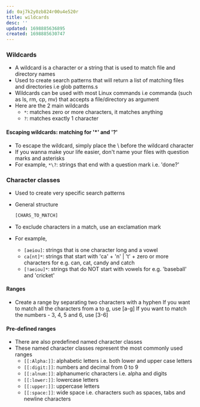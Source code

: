 ```yaml
---
id: 0aj7k2y0zb824r00u4e520r
title: wildcards
desc: ''
updated: 1698885636895
created: 1698885630747
---
```



### Wildcards

- A wildcard is a character or a string that is used to match file and directory names
- Used to create search patterns that will return a list of matching files and directories i.e  glob patterns.s
- Wildcards can be used with most Linux commands i.e commanda (such as ls, rm, cp, mv) that accepts a file/directory as argument
- Here are the 2 main wildcards
  - `*`: matches zero or more characters, it matches anything
  - `?`: matches exactly 1 character

#### Escaping wildcards: matching for '*' and '?'

- To escape the wildcard, simply place the \ before the wildcard character
- If you wanna make your life easier, don't name your files with question marks and asterisks
- For example, `*\?`: strings that end with a question mark i.e. 'done?'

### Character classes

- Used to create very specific search patterns
- General structure

  ```bash
  [CHARS_TO_MATCH]
  ```

- To exclude characters in a match, use an exclamation mark
- For example,
  - `[aeiou]`: strings that is one character long and a vowel
  - `ca[nt]*`: strings that start with 'ca' +  'n' | 't' + zero or more characters for e.g. can, cat, candy and catch
  - `[!aeiou]*`: strings that do NOT start with vowels for e.g. 'baseball' and 'cricket'

#### Ranges

- Create a range by separating two characters with a hyphen
If you want to match all the characters from a to g, use [a-g]
If you want to match the numbers - 3, 4, 5 and 6, use [3-6]

#### Pre-defined ranges

- There are also predefined named character classes
- These named character classes represent the most commonly used ranges
  - `[[:Alpha:]]`:  alphabetic letters i.e. both lower and upper case letters
  - `[[:digit:]]`: numbers and decimal from 0 to 9
  - `[[:alnum:]]`: alphanumeric characters i.e. alpha and digits
  - `[[:lower:]]`: lowercase letters
  - `[[:upper:]]`: uppercase letters
  - `[[:space:]]`: wide space i.e. characters such as spaces, tabs and newline characters